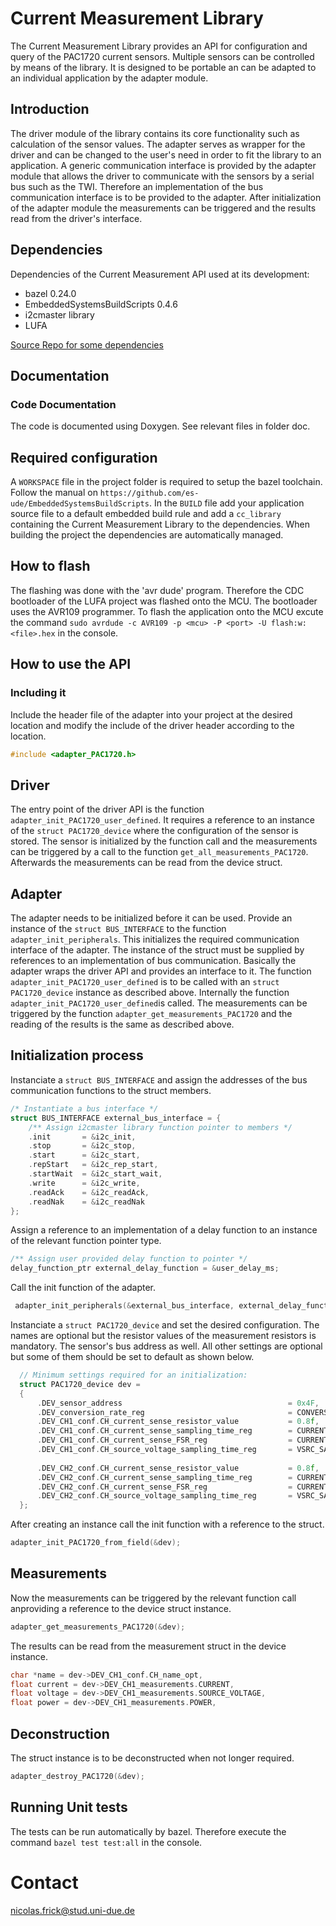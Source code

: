 # Current Measurement Library
The Current Measurement Library provides an API for configuration and query of the PAC1720 current sensors. Multiple sensors can be controlled by means of the library. It is designed to be portable an can be adapted to an individual application by the adapter module. 

## Introduction
The driver module of the library contains its core functionality such as calculation of the sensor values. The adapter serves as wrapper for the driver and can be changed to the user's need in order to fit the library to an application. A generic communication interface is provided by the adapter module that allows the driver to communicate with the sensors by a serial bus such as the TWI. Therefore an implementation of the bus communication interface is to be provided to the adapter. After initialization of the adapter module the measurements can be triggered and the results read from the driver's interface.

## Dependencies

Dependencies of the Current Measurement API used at its development:

+ bazel 0.24.0
+ EmbeddedSystemsBuildScripts 0.4.6
+ i2cmaster library
+ LUFA

[Source Repo for some dependencies](http://artifactory.es.uni-due.de:8081/artifactory/libs-release-local/FKS/embedded-systems-build-scripts/0.4.6/embedded-systems-build-scripts.tar.gz)


## Documentation

### Code Documentation

The code is documented using Doxygen. See relevant files in folder doc.

## Required configuration

A `WORKSPACE` file in the project folder is required to setup the bazel toolchain. Follow the manual on `https://github.com/es-ude/EmbeddedSystemsBuildScripts`. In the `BUILD` file add your application source file to a default embedded build rule and add a `cc_library` containing the Current Measurement Library to the dependencies. When building the project the dependencies are automatically managed.

## How to flash

The flashing was done with the 'avr dude' program. Therefore the CDC bootloader of the LUFA project was flashed onto the MCU.  The bootloader uses the AVR109 programmer. To flash the application onto the MCU excute the command `sudo avrdude -c AVR109 -p <mcu> -P <port> -U flash:w:<file>.hex` in the console.

## How to use the API

### Including it

Include the header file of the adapter into your project at the desired location and modify the include of
the driver header according to the location.

```c
#include <adapter_PAC1720.h>
```

## Driver

The entry point of the driver API is the function `adapter_init_PAC1720_user_defined`. It requires a reference to an instance of the `struct PAC1720_device` where the configuration of the sensor is stored. The sensor is initialized by the function call and the measurements can be triggered by a call to the function  `get_all_measurements_PAC1720`. Afterwards the measurements can be read from the device struct.

## Adapter

The adapter needs to be initialized before it can be used. Provide an instance of the `struct BUS_INTERFACE` to the function `adapter_init_peripherals`. This initializes the required communication interface of the adapter. The instance of the struct must be supplied by references to an implementation of bus communication. Basically the adapter wraps the driver API and provides an interface to it. The function `adapter_init_PAC1720_user_defined` is to be called with an `struct PAC1720_device` instance as described above. Internally the function `adapter_init_PAC1720_user_defined`is called. The measurements can be triggered by the function `adapter_get_measurements_PAC1720` and the reading of the results is the same as described above.

## Initialization process

Instanciate a `struct BUS_INTERFACE` and assign the addresses of the bus communication functions to the struct members. 
```c
/* Instantiate a bus interface */
struct BUS_INTERFACE external_bus_interface = {
    /** Assign i2cmaster library function pointer to members */
    .init       = &i2c_init,
    .stop       = &i2c_stop,
    .start      = &i2c_start,
    .repStart   = &i2c_rep_start,
    .startWait  = &i2c_start_wait,
    .write      = &i2c_write,
    .readAck    = &i2c_readAck,
    .readNak    = &i2c_readNak
};
```

Assign a reference to an implementation of a delay function to an instance of the relevant function pointer type.
```c
/** Assign user provided delay function to pointer */
delay_function_ptr external_delay_function = &user_delay_ms;
```

Call the init function of the adapter.
```c
 adapter_init_peripherals(&external_bus_interface, external_delay_function);
```

Instanciate a `struct PAC1720_device` and set the desired configuration. The names are optional but the resistor values of the measurement resistors is mandatory. The sensor's bus address as well. All other settings are optional but some of them should be set to default as shown below.

```c
  // Minimum settings required for an initialization:
  struct PAC1720_device dev = 
  {
      .DEV_sensor_address                                     = 0x4F,
      .DEV_conversion_rate_reg                                = CONVERSION_DEFAULT,
      .DEV_CH1_conf.CH_current_sense_resistor_value           = 0.8f,
      .DEV_CH1_conf.CH_current_sense_sampling_time_reg        = CURRENT_SAMPLE_TIME_DEFAULT,
      .DEV_CH1_conf.CH_current_sense_FSR_reg                  = CURRENT_SENSE_RANGE_DEFAULT,
      .DEV_CH1_conf.CH_source_voltage_sampling_time_reg       = VSRC_SAMPLE_TIME_DEFAULT,
 
      .DEV_CH2_conf.CH_current_sense_resistor_value           = 0.8f,
      .DEV_CH2_conf.CH_current_sense_sampling_time_reg        = CURRENT_SAMPLE_TIME_DEFAULT,
      .DEV_CH2_conf.CH_current_sense_FSR_reg                  = CURRENT_SENSE_RANGE_DEFAULT,
      .DEV_CH2_conf.CH_source_voltage_sampling_time_reg       = VSRC_SAMPLE_TIME_DEFAULT,
  }; 
```


After creating an instance call the init function with a reference to the struct.
```c
adapter_init_PAC1720_from_field(&dev);
```

## Measurements

Now the measurements can be triggered by the relevant function call anproviding a reference to the device struct instance.
```c
adapter_get_measurements_PAC1720(&dev);
```

The results can be read from the measurement struct in the device instance.
```c
char *name = dev->DEV_CH1_conf.CH_name_opt, 
float current = dev->DEV_CH1_measurements.CURRENT, 
float voltage = dev->DEV_CH1_measurements.SOURCE_VOLTAGE, 
float power = dev->DEV_CH1_measurements.POWER,
```

## Deconstruction

The struct instance is to be deconstructed when not longer required.
```c
adapter_destroy_PAC1720(&dev); 
```

## Running Unit tests

The tests can be run automatically by bazel. Therefore execute the command `bazel test test:all` in the console.

# Contact

nicolas.frick@stud.uni-due.de

